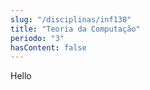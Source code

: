 ```yaml
---
slug: "/disciplinas/inf130"
title: "Teoria da Computação"
periodo: "3"
hasContent: false
---
```


Hello

